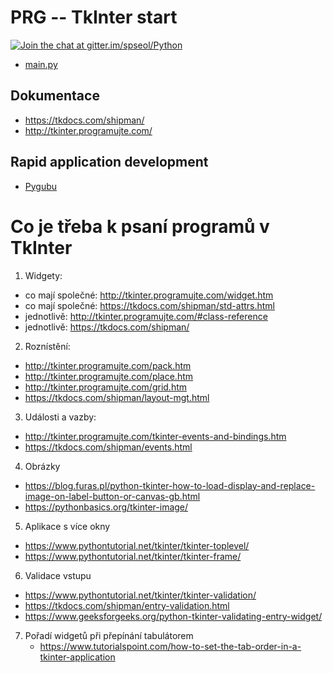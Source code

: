 PRG -- TkInter start
========================

[![Join the chat at gitter.im/spseol/Python](https://badges.gitter.im/spseol/PRG-No.svg)](https://gitter.im/spseol/Python?utm_source=share-link&utm_medium=link&utm_campaign=share-link)


*  [main.py](main.py)

Dokumentace
-------------

* <https://tkdocs.com/shipman/>
* <http://tkinter.programujte.com/>

Rapid application development
-------------------------------

* [Pygubu](https://github.com/alejandroautalan/pygubu-designer)

Co je třeba k psaní programů v TkInter
==========================================

1. Widgety: 
  * co mají společné: http://tkinter.programujte.com/widget.htm
  * co mají společné: https://tkdocs.com/shipman/std-attrs.html
  * jednotlivě: http://tkinter.programujte.com/#class-reference
  * jednotlivě: https://tkdocs.com/shipman/

2. Roznístění:
  * http://tkinter.programujte.com/pack.htm
  * http://tkinter.programujte.com/place.htm
  * http://tkinter.programujte.com/grid.htm
  * https://tkdocs.com/shipman/layout-mgt.html

3. Události a vazby:
  * http://tkinter.programujte.com/tkinter-events-and-bindings.htm
  * https://tkdocs.com/shipman/events.html

4. Obrázky
  * https://blog.furas.pl/python-tkinter-how-to-load-display-and-replace-image-on-label-button-or-canvas-gb.html
  * https://pythonbasics.org/tkinter-image/ 

5. Aplikace s více okny
  * https://www.pythontutorial.net/tkinter/tkinter-toplevel/
  * https://www.pythontutorial.net/tkinter/tkinter-frame/
 
6. Validace vstupu
  * https://www.pythontutorial.net/tkinter/tkinter-validation/
  * https://tkdocs.com/shipman/entry-validation.html
  * https://www.geeksforgeeks.org/python-tkinter-validating-entry-widget/
  
7. Pořadí widgetů při přepínání tabulátorem
   * https://www.tutorialspoint.com/how-to-set-the-tab-order-in-a-tkinter-application
